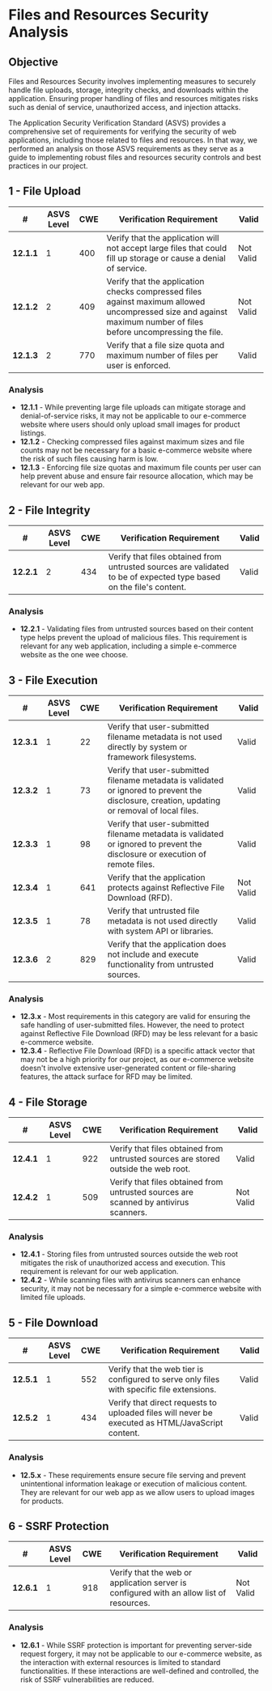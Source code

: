 # Files and Resources Security Analysis

## Objective
Files and Resources Security involves implementing measures to securely handle file uploads, storage, integrity checks, and downloads within the application. Ensuring proper handling of files and resources mitigates risks such as denial of service, unauthorized access, and injection attacks.

The Application Security Verification Standard (ASVS) provides a comprehensive set of requirements for verifying the security of web applications, including those related to files and resources. In that way, we performed an analysis on those ASVS requirements as they serve as a guide to implementing robust files and resources security controls and best practices in our project.

## 1 - File Upload
| #          |  ASVS Level | CWE | Verification Requirement | Valid | 
|------------|---|------------|-------------|-------|
| **12.1.1** |1|400|Verify that the application will not accept large files that could fill up storage or cause a denial of service.| Not Valid |
| **12.1.2** |2|409|Verify that the application checks compressed files against maximum allowed uncompressed size and against maximum number of files before uncompressing the file.| Not Valid |
| **12.1.3** |2|770|Verify that a file size quota and maximum number of files per user is enforced.| Valid |

### Analysis
- **12.1.1** - While preventing large file uploads can mitigate storage and denial-of-service risks, it may not be applicable to our e-commerce website where users should only upload small images for product listings.
- **12.1.2** - Checking compressed files against maximum sizes and file counts may not be necessary for a basic e-commerce website where the risk of such files causing harm is low.
- **12.1.3** - Enforcing file size quotas and maximum file counts per user can help prevent abuse and ensure fair resource allocation, which may be relevant for our web app.

## 2 - File Integrity
| #          |  ASVS Level | CWE | Verification Requirement | Valid | 
|------------|---|------------|-------------|-------|
| **12.2.1** |2|434|Verify that files obtained from untrusted sources are validated to be of expected type based on the file's content.| Valid |

### Analysis
- **12.2.1** - Validating files from untrusted sources based on their content type helps prevent the upload of malicious files. This requirement is relevant for any web application, including a simple e-commerce website as the one wee choose.

## 3 - File Execution
| #          |  ASVS Level | CWE | Verification Requirement | Valid | 
|------------|---|------------|-------------|-------|
| **12.3.1** |1|22 |Verify that user-submitted filename metadata is not used directly by system or framework filesystems.| Valid |
| **12.3.2** |1|73 |Verify that user-submitted filename metadata is validated or ignored to prevent the disclosure, creation, updating or removal of local files.| Valid |
| **12.3.3** |1|98 |Verify that user-submitted filename metadata is validated or ignored to prevent the disclosure or execution of remote files.| Valid |
| **12.3.4** |1|641|Verify that the application protects against Reflective File Download (RFD).| Not Valid |
| **12.3.5** |1|78 |Verify that untrusted file metadata is not used directly with system API or libraries.| Valid |
| **12.3.6** |2|829|Verify that the application does not include and execute functionality from untrusted sources.| Valid |

### Analysis
- **12.3.x** - Most requirements in this category are valid for ensuring the safe handling of user-submitted files. However, the need to protect against Reflective File Download (RFD) may be less relevant for a basic e-commerce website.
- **12.3.4** - Reflective File Download (RFD) is a specific attack vector that may not be a high priority for our project, as our e-commerce website  doesn't involve extensive user-generated content or file-sharing features, the attack surface for RFD may be limited.

## 4 - File Storage
| #          |  ASVS Level | CWE | Verification Requirement | Valid | 
|------------|---|------------|-------------|-------|
| **12.4.1** |1|922|Verify that files obtained from untrusted sources are stored outside the web root.| Valid |
| **12.4.2** |1|509|Verify that files obtained from untrusted sources are scanned by antivirus scanners.| Not Valid |

### Analysis
- **12.4.1** - Storing files from untrusted sources outside the web root mitigates the risk of unauthorized access and execution. This requirement is relevant for our web application.
- **12.4.2** - While scanning files with antivirus scanners can enhance security, it may not be necessary for a simple e-commerce website with limited file uploads.

## 5 - File Download
| #          |  ASVS Level | CWE | Verification Requirement | Valid | 
|------------|---|------------|-------------|-------|
| **12.5.1** |1|552|Verify that the web tier is configured to serve only files with specific file extensions.| Valid |
| **12.5.2** |1|434|Verify that direct requests to uploaded files will never be executed as HTML/JavaScript content.| Valid |

### Analysis
- **12.5.x** - These requirements ensure secure file serving and prevent unintentional information leakage or execution of malicious content. They are relevant for our web app as we allow users to upload images for products.

## 6 - SSRF Protection
| #          |  ASVS Level | CWE | Verification Requirement | Valid | 
|------------|---|------------|-------------|-------|
| **12.6.1** |1|918|Verify that the web or application server is configured with an allow list of resources.| Not Valid |

### Analysis
- **12.6.1** - While SSRF protection is important for preventing server-side request forgery, it may not be applicable to our e-commerce website, as the interaction with external resources is limited to standard functionalities. If these interactions are well-defined and controlled, the risk of SSRF vulnerabilities are reduced.

